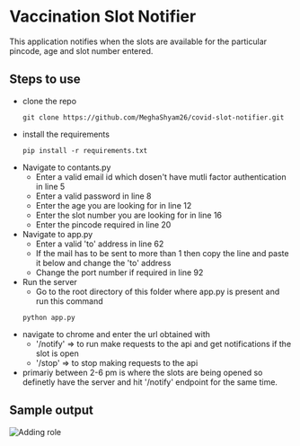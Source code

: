 # Vaccination Slot Notifier

This application notifies when the slots are available for the particular pincode, age and slot number entered.

## Steps to use
- clone the repo
    ```
    git clone https://github.com/MeghaShyam26/covid-slot-notifier.git
    ```
- install the requirements
    ```
    pip install -r requirements.txt
    ```
- Navigate to contants.py
    - Enter a valid email id which dosen't have mutli factor authentication in line 5
    - Enter a valid password in line 8
    - Enter the age you are looking for in line 12
    - Enter the slot number you are looking for in line 16
    - Enter the pincode required in line 20
- Navigate to app.py
    - Enter a valid 'to' address in line 62
    - If the mail has to be sent to more than 1 then copy the line and paste it below and change the 'to' address
    - Change the port number if required in line 92
- Run the server
    - Go to the root directory of this folder where app.py is present and run this command
    ```
    python app.py
    ```
- navigate to chrome and enter the url obtained with 
    - '/notify' => to run make requests to the api and get notifications if the slot is open
    - '/stop' => to stop making requests to the api
- primariy between 2-6 pm is where the slots are being opened so definetly have the server and hit '/notify' endpoint for the same time.

## Sample output
![Adding role](images/output.png)